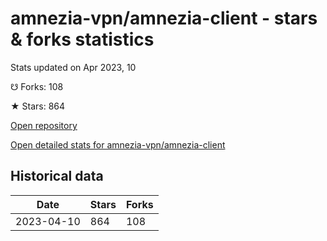 # amnezia-vpn/amnezia-client - stars & forks statistics

Stats updated on Apr 2023, 10

☋ Forks: 108

★ Stars: 864

[Open repository](https://github.com/amnezia-vpn/amnezia-client)

[Open detailed stats for amnezia-vpn/amnezia-client](https://reviewgithub.com/rep/amnezia-vpn/amnezia-client)

## Historical data
| Date | Stars | Forks |
|------|-------|-------|
| 2023-04-10 | 864 | 108 | 

